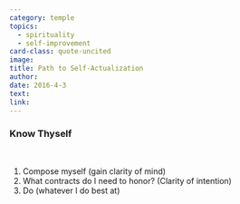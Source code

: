 ```yaml
---
category: temple
topics:
  - spirituality
  - self-improvement
card-class: quote-uncited
image:
title: Path to Self-Actualization
author:
date: 2016-4-3
text:
link:
---
```

### Know Thyself
<br>

1. Compose myself (gain clarity of mind)
2. What contracts do I need to honor? (Clarity of intention)
3. Do (whatever I do best at)
